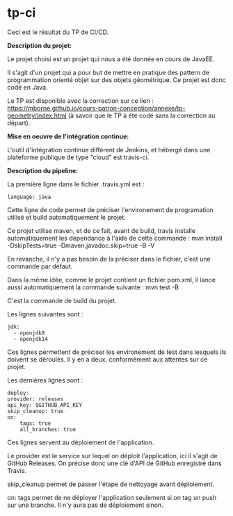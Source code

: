 # tp-ci

Ceci est le résultat du TP de CI/CD.


**Description du projet:**

Le projet choisi est un projet qui nous a été donnée en cours de JavaEE.

Il s'agit d'un projet qui a pour but de mettre en pratique des pattern de programmation orienté objet sur des objets géométrique.
Ce projet est donc codé en Java.

Le TP est disponible avec la correction sur ce lien :
https://mborne.github.io/cours-patron-conception/annexe/tp-geometry/index.html
(à savoir que le TP à été codé sans la correction au départ).


**Mise en oeuvre de l'intégration continue:**

L'outil d'intégration continue différent de Jenkins, et hébergé dans une plateforme publique de type "cloud” est travis-ci.

**Description du pipeline:**

La première ligne dans le fichier .travis.yml est :

    language: java

Cette ligne de code permet de préciser l'environement de programation utilisé et build automatiquement le projet.

Ce projet utilise maven, et de ce fait, avant de build, travis installe automatiquement les dépendance à l'aide de cette commande :
    mvn install -DskipTests=true -Dmaven.javadoc.skip=true -B -V

En revanche, il n'y a pas besoin de la préciser dans le fichier, c'est une commande par défaut.

Dans la même idée, comme le projet contient un fichier pom.xml, il lance aussi automatiquement la commande suivante :
    mvn test -B

C'est la commande de build du projet.

Les lignes suivantes sont :

    jdk:
      - openjdk8
      - openjdk14

Ces lignes permettent de préciser les environement de test dans lesquels ils doivent se déroulés. Il y en a deux, conformément aux attentes sur ce projet.

Les dernières lignes sont :

    deploy:
    provider: releases
    api_key: $GITHUB_API_KEY
    skip_cleanup: true
    on:
        tags: true
        all_branches: true

Ces lignes servent au déploiement de l'application.

Le provider est le service sur lequel on déploit l'application, ici il s'agit de GitHub Releases. On précise donc une clé d'API de GitHub enregistré dans Travis.

skip_cleanup permet de passer l'étape de nettoyage avant déploiement.

on: tags permet de ne déployer l'application seulement si on tag un push sur une branche. Il n'y aura pas de déploiement sinon.
